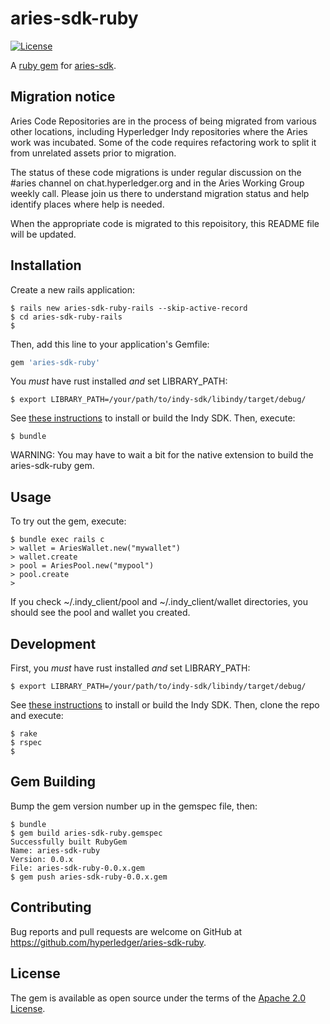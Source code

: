 # aries-sdk-ruby

[![License](https://img.shields.io/badge/License-Apache%202.0-blue.svg)](https://opensource.org/licenses/Apache-2.0)

A [ruby gem](https://rubygems.org/gems/aries-sdk-ruby) for [aries-sdk](https://github.com/hyperledger/aries-sdk).

## Migration notice

Aries Code Repositories are in the process of being migrated from various other locations, including Hyperledger Indy repositories where the Aries work was incubated. Some of the code requires refactoring work to split it from unrelated assets prior to migration.

The status of these code migrations is under regular discussion on the #aries channel on chat.hyperledger.org and in the Aries Working Group weekly call. Please join us there to understand migration status and help identify places where help is needed.

When the appropriate code is migrated to this repoisitory, this README file will be updated.

## Installation

Create a new rails application:

    $ rails new aries-sdk-ruby-rails --skip-active-record
    $ cd aries-sdk-ruby-rails
    $ 

Then, add this line to your application's Gemfile:

```ruby
gem 'aries-sdk-ruby'
```

You *must* have rust installed *and* set LIBRARY_PATH:

    $ export LIBRARY_PATH=/your/path/to/indy-sdk/libindy/target/debug/

See [these instructions](https://github.com/hyperledger/indy-sdk#installing-the-sdk) to install or build the Indy SDK.  Then, execute:

    $ bundle

WARNING: You may have to wait a bit for the native extension to build the aries-sdk-ruby gem.

## Usage

To try out the gem, execute:

    $ bundle exec rails c
    > wallet = AriesWallet.new("mywallet")
    > wallet.create
    > pool = AriesPool.new("mypool")
    > pool.create
    > 

If you check ~/.indy_client/pool and ~/.indy_client/wallet directories, you should see the pool and wallet you created.

## Development

First, you *must* have rust installed *and* set LIBRARY_PATH:

    $ export LIBRARY_PATH=/your/path/to/indy-sdk/libindy/target/debug/

See [these instructions](https://github.com/hyperledger/indy-sdk#installing-the-sdk) to install or build the Indy SDK.  Then, clone the repo and execute:

    $ rake
    $ rspec
    $

## Gem Building

Bump the gem version number up in the gemspec file, then:

    $ bundle
    $ gem build aries-sdk-ruby.gemspec
    Successfully built RubyGem
    Name: aries-sdk-ruby
    Version: 0.0.x
    File: aries-sdk-ruby-0.0.x.gem
    $ gem push aries-sdk-ruby-0.0.x.gem

## Contributing

Bug reports and pull requests are welcome on GitHub at https://github.com/hyperledger/aries-sdk-ruby.


## License

The gem is available as open source under the terms of the [Apache 2.0 License](https://opensource.org/licenses/Apache-2.0).
